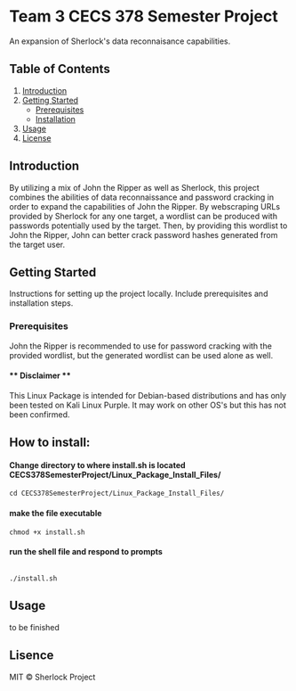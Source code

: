 # Team 3 CECS 378 Semester Project

An expansion of Sherlock's data reconnaisance capabilities.

## Table of Contents

1. [Introduction](#introduction)
2. [Getting Started](#getting-started)
    - [Prerequisites](#prerequisites)
    - [Installation](#installation)
3. [Usage](#usage)
4. [License](#license)

## Introduction

By utilizing a mix of John the Ripper as well as Sherlock, this project combines the abilities of data reconnaissance and password cracking in order to expand the capabilities of John the Ripper. By webscraping URLs provided by Sherlock for any one target, a wordlist can be produced with passwords potentially used by the target. Then, by providing this wordlist to John the Ripper, John can better crack password hashes generated from the target user.

## Getting Started

Instructions for setting up the project locally. Include prerequisites and installation steps.

### Prerequisites

John the Ripper is recommended to use for password cracking with the provided wordlist, but the generated wordlist can be used alone as well.

#### ** Disclaimer ** 

This Linux Package is intended for Debian-based distributions and has only been tested on Kali Linux Purple. It may work on other OS's but this has not been confirmed.

## How to install:

#### Change directory to where install.sh is located CECS378SemesterProject/Linux_Package_Install_Files/

```
cd CECS378SemesterProject/Linux_Package_Install_Files/
```

#### make the file executable
```
chmod +x install.sh
```
#### run the shell file and respond to prompts
```

./install.sh
```

## Usage
to be finished

## Lisence

MIT © Sherlock Project

